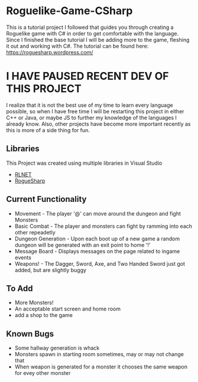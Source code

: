 # Roguelike-Game-CSharp
This is a tutorial project I followed that guides you through creating a Roguelike game with C# in order to get comfortable with the language. Since I finished the base tutorial I will be adding more to the game, fleshing it out and working with C#. 
The tutorial can be found here: https://roguesharp.wordpress.com/
    
# I HAVE PAUSED RECENT DEV OF THIS PROJECT
I realize that it is not the best use of my time to learn every language possible, so when I have free time I will be restarting this project in either C++ or Java, or maybe JS to further my knowledge of the languages I already know. Also, other projects have become more important recently as this is more of a side thing for fun.    

## Libraries
This Project was created using multiple libraries in Visual Studio

* [RLNET](https://bitbucket.org/clarktravism/rlnet/)
* [RogueSharp](https://bitbucket.org/FaronBracy/roguesharp) 

## Current Functionality
* Movement - The player '@' can move around the dungeon and fight Monsters
* Basic Combat - The player and monsters can fight by ramming into each other repeadetly
* Dungeon Generation - Upon each boot up of a new game a random dungeon will be generated with an exit point to home '!'
* Message Board - Displays messages on the page related to ingame events
* Weapons! - The Dagger, Sword, Axe, and Two Handed Sword just got added, but are slightly buggy

## To Add
* More Monsters!
* An acceptable start screen and home room
* add a shop to the game

## Known Bugs
* Some hallway generation is whack
* Monsters spawn in starting room sometimes, may or may not change that
* When weapon is generated for a monster it chooses the same weapon for evey other monster
